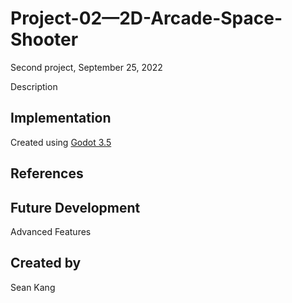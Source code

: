 # Project-02—2D-Arcade-Space-Shooter

Second project, September 25, 2022

Description

## Implementation
Created using [Godot 3.5](https://godotengine.org/download)

## References

## Future Development
Advanced Features

## Created by
Sean Kang
